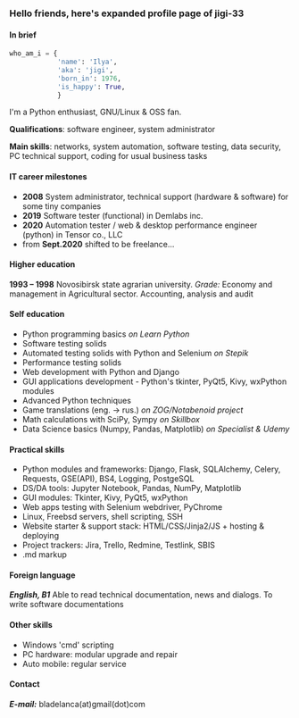 ### Hello friends, here's expanded profile page of jigi-33

#### In brief
```python
who_am_i = {
            'name': 'Ilya',
            'aka': 'jigi',
            'born_in': 1976,
            'is_happy': True,
            }
```
I'm a Python enthusiast, GNU/Linux & OSS fan.

**Qualifications**: software engineer, system administrator

**Main skills**: networks, system automation, software testing, data security, PC technical support, coding for usual business tasks

#### IT career milestones

- **2008**  System administrator, technical support (hardware & software) for some tiny companies
- **2019**  Software tester (functional) in Demlabs inc.
- **2020**  Automation tester / web & desktop performance engineer (python) in Tensor co., LLC
- from **Sept.2020** shifted to be freelance...

#### Higher education

**1993 – 1998** Novosibirsk state agrarian university. *Grade:* Economy and management in Agricultural sector. Accounting, analysis and audit

#### Self education

- Python programming basics *on Learn Python*
- Software testing solids
- Automated testing solids with Python and Selenium *on Stepik*
- Performance testing solids
- Web development with Python and Django
- GUI applications development - Python's tkinter, PyQt5, Kivy, wxPython modules
- Advanced Python techniques
- Game translations (eng. -> rus.) *on ZOG/Notabenoid project*
- Math calculations with SciPy, Sympy *on Skillbox*
- Data Science basics (Numpy, Pandas, Matplotlib) *on Specialist & Udemy*

#### Practical skills

- Python modules and frameworks: Django, Flask, SQLAlchemy, Celery, Requests, GSE(API), BS4, Logging, PostgeSQL
- DS/DA tools: Jupyter Notebook, Pandas, NumPy, Matplotlib
- GUI modules: Tkinter, Kivy, PyQt5, wxPython
- Web apps testing with Selenium webdriver, PyChrome
- Linux, Freebsd servers, shell scripting, SSH
- Website starter & support stack: HTML/CSS/Jinja2/JS + hosting & deploying
- Project trackers: Jira, Trello, Redmine, Testlink, SBIS
- .md markup

#### Foreign language

***English, B1*** Able to read technical documentation, news and dialogs. To write software documentations

#### Other skills

- Windows 'cmd' scripting
- PC hardware: modular upgrade and repair
- Auto mobile: regular service

#### Contact

***E-mail:*** bladelanca(at)gmail(dot)com
